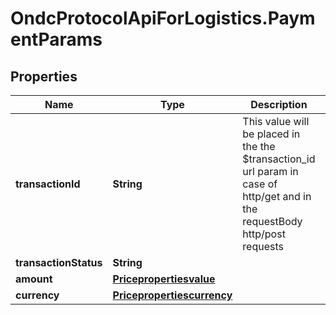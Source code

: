 # OndcProtocolApiForLogistics.PaymentParams

## Properties
Name | Type | Description | Notes
------------ | ------------- | ------------- | -------------
**transactionId** | **String** | This value will be placed in the the $transaction_id url param in case of http/get and in the requestBody http/post requests | [optional] 
**transactionStatus** | **String** |  | [optional] 
**amount** | [**Pricepropertiesvalue**](Pricepropertiesvalue.md) |  | [optional] 
**currency** | [**Pricepropertiescurrency**](Pricepropertiescurrency.md) |  | 
